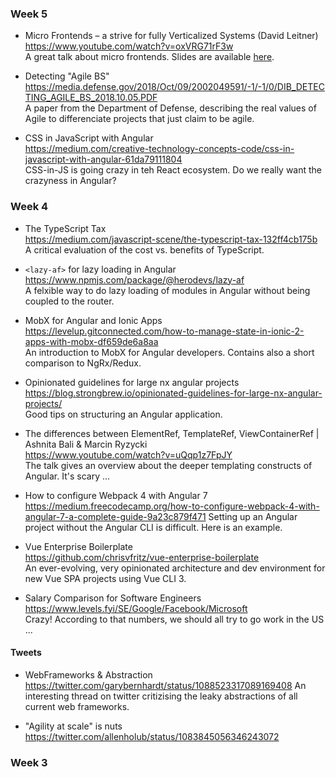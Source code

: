 ### Week 5

- Micro Frontends – a strive for fully Verticalized Systems (David Leitner)  
https://www.youtube.com/watch?v=oxVRG71rF3w  
A great talk about micro frontends. Slides are available [here](https://speakerdeck.com/duffleit/microfrontends-c587441e-d8e7-4883-9e14-c9dfaf8e36e3).

- Detecting "Agile BS"   
https://media.defense.gov/2018/Oct/09/2002049591/-1/-1/0/DIB_DETECTING_AGILE_BS_2018.10.05.PDF  
A paper from the Department of Defense, describing the real values of Agile to differenciate projects that just claim to be agile.

- CSS in JavaScript with Angular  
https://medium.com/creative-technology-concepts-code/css-in-javascript-with-angular-61da79111804  
CSS-in-JS is going crazy in teh React ecosystem. Do we really want the crazyness in Angular?

### Week 4

- The TypeScript Tax  
https://medium.com/javascript-scene/the-typescript-tax-132ff4cb175b  
A critical evaluation of the cost vs. benefits of TypeScript.

- `<lazy-af>` for lazy loading in Angular  
https://www.npmjs.com/package/@herodevs/lazy-af  
A felxible way to do lazy loading of modules in Angular without being coupled to the router.

- MobX for Angular and Ionic Apps  
https://levelup.gitconnected.com/how-to-manage-state-in-ionic-2-apps-with-mobx-df659de6a8aa  
An introduction to MobX for Angular developers. Contains also a short comparison to NgRx/Redux.

- Opinionated guidelines for large nx angular projects  
https://blog.strongbrew.io/opinionated-guidelines-for-large-nx-angular-projects/  
Good tips on structuring an Angular application.

- The differences between ElementRef, TemplateRef, ViewContainerRef | Ashnita Bali & Marcin Ryzycki  
https://www.youtube.com/watch?v=uQqp1z7FpJY  
The talk gives an overview about the deeper templating constructs of Angular. It's scary ...

- How to configure Webpack 4 with Angular 7
https://medium.freecodecamp.org/how-to-configure-webpack-4-with-angular-7-a-complete-guide-9a23c879f471
Setting up an Angular project without the Angular CLI is difficult. Here is an example.

- Vue Enterprise Boilerplate   
https://github.com/chrisvfritz/vue-enterprise-boilerplate  
An ever-evolving, very opinionated architecture and dev environment for new Vue SPA projects using Vue CLI 3.

- Salary Comparison for Software Engineers  
https://www.levels.fyi/SE/Google/Facebook/Microsoft  
Crazy! According to that numbers, we should all try to go work in the US ...

#### Tweets
- WebFrameworks & Abstraction   
https://twitter.com/garybernhardt/status/1088523317089169408
An interesting thread on twitter critizising the leaky abstractions of all current web frameworks.

- "Agility at scale" is nuts  
https://twitter.com/allenholub/status/1083845056346243072


### Week 3


